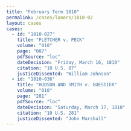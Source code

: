 ```yaml
---
title: "February Term 1810"
permalink: /cases/loners/1810-02
layout: cases
cases:
  - id: "1810-027"
    title: "FLETCHER v. PECK"
    volume: "010"
    page: "087"
    pdfSource: "loc"
    dateDecision: "Friday, March 16, 1810"
    citation: "10 U.S. 87"
    justiceDissented: "William Johnson"
  - id: "1810-036"
    title: "HUDSON AND SMITH v. GUESTIER"
    volume: "010"
    page: "281"
    pdfSource: "loc"
    dateDecision: "Saturday, March 17, 1810"
    citation: "10 U.S. 281"
    justiceDissented: "John Marshall"
---
```

